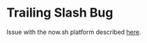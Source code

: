 # Trailing Slash Bug

Issue with the now.sh platform described [here](https://spectrum.chat/zeit/now/trailing-slash-redirect~4ac30d63-f508-4b3e-89aa-66a06e2b4973).